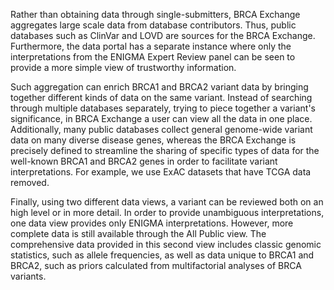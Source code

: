 Rather than obtaining data through single-submitters, BRCA Exchange aggregates large scale data from database contributors. Thus, public databases such as ClinVar and LOVD are sources for the BRCA Exchange. Furthermore, the data portal has a separate instance where only the interpretations from the ENIGMA Expert Review panel can be seen to provide a more simple view of trustworthy information.

Such aggregation can enrich BRCA1 and BRCA2 variant data by bringing together different kinds of data on the same variant. Instead of searching through multiple databases separately, trying to piece together a variant's significance, in BRCA Exchange a user can view all the data in one place. Additionally, many public databases collect general genome-wide variant data on many diverse disease genes, whereas the BRCA Exchange is precisely defined to streamline the sharing of specific types of data for the well-known BRCA1 and BRCA2 genes in order to facilitate variant interpretations. For example, we use ExAC datasets that have TCGA data removed.

Finally, using two different data views, a variant can be reviewed both on an high level or in more detail. In order to provide unambiguous interpretations, one data view provides only ENIGMA interpretations. However, more complete data is still available through the All Public view. The comprehensive data provided in this second view includes classic genomic statistics, such as allele frequencies, as well as data unique to BRCA1 and BRCA2, such as priors calculated from multifactorial analyses of BRCA variants.
